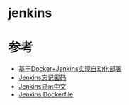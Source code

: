 # jenkins



# 参考
- [基于Docker+Jenkins实现自动化部署](https://www.cnblogs.com/ming-blogs/p/10903408.html)
- [Jenkins忘记密码](https://blog.csdn.net/chj_1224365967/article/details/108003758)
- [Jenkins显示中文](http://www.360doc.com/content/20/0613/17/1314937_918274078.shtml)
- [Jenkins Dockerfile](https://github.com/jenkinsci/docker/blob/587b2856cd225bb152c4abeeaaa24934c75aa460/Dockerfile)
